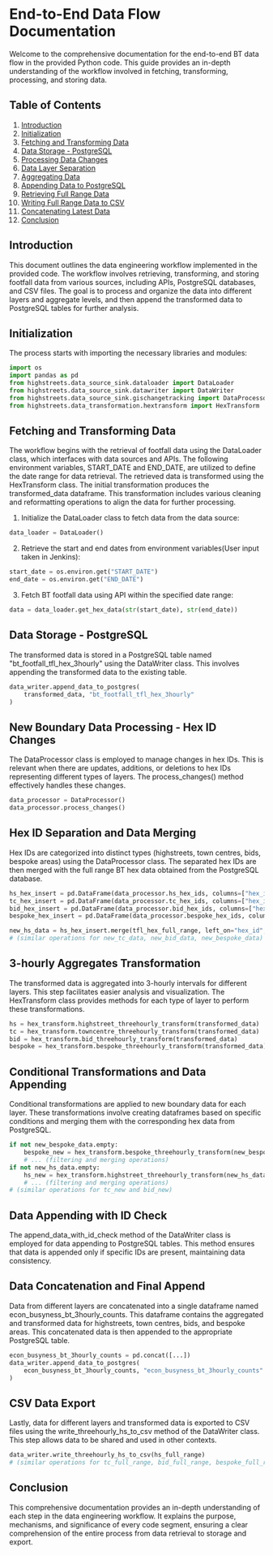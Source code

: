 # End-to-End Data Flow Documentation

Welcome to the comprehensive documentation for the end-to-end BT data flow in the provided Python code. This guide provides an in-depth understanding of the workflow involved in fetching, transforming, processing, and storing data.

## Table of Contents

1. [Introduction](#introduction)
2. [Initialization](#initialization)
3. [Fetching and Transforming Data](#fetching-and-transforming-data)
4. [Data Storage - PostgreSQL](#storing-transformed-data)
5. [Processing Data Changes](#processing-data-changes)
6. [Data Layer Separation](#data-layer-separation)
7. [Aggregating Data](#aggregating-data)
8. [Appending Data to PostgreSQL](#appending-data-to-postgresql)
9. [Retrieving Full Range Data](#retrieving-full-range-data)
10. [Writing Full Range Data to CSV](#writing-full-range-data-to-csv)
11. [Concatenating Latest Data](#concatenating-latest-data)
12. [Conclusion](#conclusion)

## Introduction

This document outlines the data engineering workflow implemented in the provided code. The workflow involves retrieving, transforming, and storing footfall data from various sources, including APIs, PostgreSQL databases, and CSV files. The goal is to process and organize the data into different layers and aggregate levels, and then append the transformed data to PostgreSQL tables for further analysis.

## Initialization

The process starts with importing the necessary libraries and modules:

```python
import os
import pandas as pd
from highstreets.data_source_sink.dataloader import DataLoader
from highstreets.data_source_sink.datawriter import DataWriter
from highstreets.data_source_sink.gischangetracking import DataProcessor
from highstreets.data_transformation.hextransform import HexTransform
```
## Fetching and Transforming Data
The workflow begins with the retrieval of footfall data using the DataLoader class, which interfaces with data sources and APIs. The following environment variables, START_DATE and END_DATE, are utilized to define the date range for data retrieval. The retrieved data is transformed using the HexTransform class. The initial transformation produces the transformed_data dataframe. This transformation includes various cleaning and reformatting operations to align the data for further processing.

1. Initialize the DataLoader class to fetch data from the data source:
```python
data_loader = DataLoader()
```

2. Retrieve the start and end dates from environment variables(User input taken in Jenkins):

```python
start_date = os.environ.get("START_DATE")
end_date = os.environ.get("END_DATE")
```
3. Fetch BT footfall data using API within the specified date range:

```python
data = data_loader.get_hex_data(str(start_date), str(end_date))
```
## Data Storage - PostgreSQL
The transformed data is stored in a PostgreSQL table named "bt_footfall_tfl_hex_3hourly" using the DataWriter class. This involves appending the transformed data to the existing table.

```python
data_writer.append_data_to_postgres(
    transformed_data, "bt_footfall_tfl_hex_3hourly"
)
```
## New Boundary Data Processing - Hex ID Changes
The DataProcessor class is employed to manage changes in hex IDs. This is relevant when there are updates, additions, or deletions to hex IDs representing different types of layers. The process_changes() method effectively handles these changes.

```python
data_processor = DataProcessor()
data_processor.process_changes()
```
## Hex ID Separation and Data Merging
Hex IDs are categorized into distinct types (highstreets, town centres, bids, bespoke areas) using the DataProcessor class. The separated hex IDs are then merged with the full range BT hex data obtained from the PostgreSQL database.

```python
hs_hex_insert = pd.DataFrame(data_processor.hs_hex_ids, columns=["hex_id", "highstreet_id"])
tc_hex_insert = pd.DataFrame(data_processor.tc_hex_ids, columns=["hex_id", "tc_id"])
bid_hex_insert = pd.DataFrame(data_processor.bid_hex_ids, columns=["hex_id", "bid_id"])
bespoke_hex_insert = pd.DataFrame(data_processor.bespoke_hex_ids, columns=["hex_id", "bespoke_area_id"])

new_hs_data = hs_hex_insert.merge(tfl_hex_full_range, left_on="hex_id", right_on="hex_id", how="left")
# (similar operations for new_tc_data, new_bid_data, new_bespoke_data)
```
## 3-hourly Aggregates Transformation
The transformed data is aggregated into 3-hourly intervals for different layers. This step facilitates easier analysis and visualization. The HexTransform class provides methods for each type of layer to perform these transformations.

```python
hs = hex_transform.highstreet_threehourly_transform(transformed_data)
tc = hex_transform.towncentre_threehourly_transform(transformed_data)
bid = hex_transform.bid_threehourly_transform(transformed_data)
bespoke = hex_transform.bespoke_threehourly_transform(transformed_data)
```
## Conditional Transformations and Data Appending 
Conditional transformations are applied to new boundary data for each layer. These transformations involve creating dataframes based on specific conditions and merging them with the corresponding hex data from PostgreSQL.

```python
if not new_bespoke_data.empty:
    bespoke_new = hex_transform.bespoke_threehourly_transform(new_bespoke_data)
    # ... (filtering and merging operations)
if not new_hs_data.empty:
    hs_new = hex_transform.highstreet_threehourly_transform(new_hs_data)
    # ... (filtering and merging operations)
# (similar operations for tc_new and bid_new)
```

## Data Appending with ID Check
The append_data_with_id_check method of the DataWriter class is employed for data appending to PostgreSQL tables. This method ensures that data is appended only if specific IDs are present, maintaining data consistency.

## Data Concatenation and Final Append
Data from different layers are concatenated into a single dataframe named econ_busyness_bt_3hourly_counts. This dataframe contains the aggregated and transformed data for highstreets, town centres, bids, and bespoke areas. This concatenated data is then appended to the appropriate PostgreSQL table.

```python
econ_busyness_bt_3hourly_counts = pd.concat([...])
data_writer.append_data_to_postgres(
    econ_busyness_bt_3hourly_counts, "econ_busyness_bt_3hourly_counts"
)
```
## CSV Data Export
Lastly, data for different layers and transformed data is exported to CSV files using the write_threehourly_hs_to_csv method of the DataWriter class. This step allows data to be shared and used in other contexts.
```python
data_writer.write_threehourly_hs_to_csv(hs_full_range)
# (similar operations for tc_full_range, bid_full_range, bespoke_full_range)
```
## Conclusion
This comprehensive documentation provides an in-depth understanding of each step in the data engineering workflow. It explains the purpose, mechanisms, and significance of every code segment, ensuring a clear comprehension of the entire process from data retrieval to storage and export.
